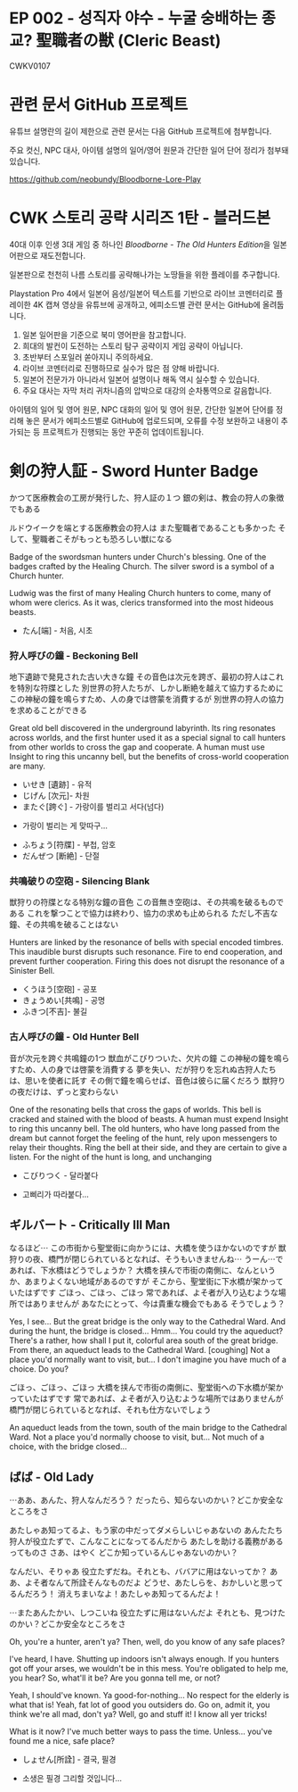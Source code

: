 # EP 002 - 성직자 야수 - 누굴 숭배하는 종교? 聖職者の獣 (Cleric Beast)

CWKV0107

# 관련 문서 GitHub 프로젝트

유튜브 설명란의 길이 제한으로 관련 문서는 다음 GitHub 프로젝트에 첨부합니다.

주요 컷신, NPC 대사, 아이템 설명의 일어/영어 원문과 간단한 일어 단어 정리가 첨부돼 있습니다.

https://github.com/neobundy/Bloodborne-Lore-Play

# CWK 스토리 공략 시리즈 1탄 - 블러드본

40대 이후 인생 3대 게임 중 하나인 *Bloodborne - The Old Hunters Edition*을 일본어판으로 재도전합니다.

일본판으로 천천히 나름 스토리를 공략해나가는 노땅들을 위한 플레이를 추구합니다.

Playstation Pro 4에서 일본어 음성/일본어 텍스트를 기반으로 라이브 코멘터리로 플레이한 4K 캡쳐 영상을 유튜브에 공개하고, 에피소드별 관련 문서는 GitHub에 올려둡니다.

1. 일본 일어판을 기준으로 북미 영어판을 참고합니다.
2. 희대의 발컨이 도전하는 스토리 탐구 공략이지 게임 공략이 아닙니다.
3. 초반부터 스포일러 쏟아지니 주의하세요.
4. 라이브 코멘터리로 진행하므로 실수가 많은 점 양해 바랍니다.
5. 일본어 전문가가 아니라서 일본어 설명이나 해독 역시 실수할 수 있습니다.
6. 주요 대사는 자막 처리 귀차니즘의 압박으로 대강의 순차통역으로 갈음합니다.

아이템의 일어 및 영어 원문, NPC 대화의 일어 및 영어 원문, 간단한 일본어 단어를 정리해 놓은 문서가 에피소드별로 GitHub에 업로드되며, 오류를 수정 보완하고 내용이 추가되는 등 프로젝트가 진행되는 동안 꾸준히 업데이트됩니다.

# 剣の狩人証 - Sword Hunter Badge

かつて医療教会の工房が発行した、狩人証の１つ
銀の剣は、教会の狩人の象徴でもある

ルドウイークを端とする医療教会の狩人は
また聖職者であることも多かった
そして、聖職者こそがもっとも恐ろしい獣になる

Badge of the swordsman hunters under Church's blessing. One of the badges crafted by the Healing Church.
The silver sword is a symbol of a Church hunter.

Ludwig was the first of many Healing Church hunters
to come, many of whom were clerics. As it was,
clerics transformed into the most hideous beasts.   

* たん[端] - 처음, 시초

### 狩人呼びの鐘 - Beckoning Bell

地下遺跡で発見された古い大きな鐘
その音色は次元を跨ぎ、最初の狩人はこれを特別な符牒とした
別世界の狩人たちが、しかし断絶を越えて協力するために
この神秘の鐘を鳴らすため、人の身では啓蒙を消費するが
別世界の狩人の協力を求めることができる

Great old bell discovered in the underground labyrinth.
Its ring resonates across worlds, and the first hunter used it as a special signal to call hunters from other worlds to cross the gap and cooperate.
A human must use Insight to ring this uncanny bell, but the benefits of cross-world cooperation are many.

* いせき [遺跡] - 유적
* じげん [次元]- 차원
* またぐ[跨ぐ] - 가랑이를 벌리고 서다(넘다)
- 가랑이 벌리는 게 맞따구...
* ふちょう[符牒] - 부첩, 암호
* だんぜつ [断絶] - 단절 

### 共鳴破りの空砲 - Silencing Blank

獣狩りの符牒となる特別な鐘の音色
この音無き空砲は、その共鳴を破るものである
これを撃つことで協力は終わり、協力の求めも止められる
ただし不吉な鐘、その共鳴を破ることはない

Hunters are linked by the resonance of bells
with special encoded timbres. This inaudible
burst disrupts such resonance.
Fire to end cooperation, and prevent further
cooperation. Firing this does not disrupt the
resonance of a Sinister Bell.

* くうほう[空砲] - 공포
* きょうめい[共鳴] - 공명
* ふきつ[不吉]- 불길

### 古人呼びの鐘 - Old Hunter Bell

音が次元を跨ぐ共鳴鐘の1つ
獣血がこびりついた、欠片の鐘
この神秘の鐘を鳴らすため、人の身では啓蒙を消費する
夢を失い、だが狩りを忘れぬ古狩人たちは、思いを使者に託す
その側で鐘を鳴らせば、音色は彼らに届くだろう
獣狩りの夜だけは、ずっと変わらない

One of the resonating bells that cross the gaps of worlds. This bell is cracked and stained with the blood of beasts.
A human must expend Insight to ring this uncanny bell.
The old hunters, who have long passed from the dream but cannot forget the feeling of the hunt, rely upon messengers to relay their thoughts.
Ring the bell at their side, and they are certain to give a listen.
For the night of the hunt is long, and unchanging

* こびりつく - 달라붙다
- 고삐리가 따라붙다...

## ギルバート - Critically Ill Man

なるほど⋯
この市街から聖堂街に向かうには、大橋を使うほかないのですが
獣狩りの夜、橋門が閉じられているとなれば、そうもいきませんね⋯
うーん⋯であれば、下水橋はどうでしょうか？
大橋を挟んで市街の南側に、なんというか、あまりよくない地域があるのですが
そこから、聖堂街に下水橋が架かっていたはずです
ごほっ、ごほっ、ごほっ
常であれば、よそ者が入り込むような場所ではありませんが
あなたにとって、今は貴重な機会でもある
そうでしょう？

Yes, I see...
But the great bridge is the only way to the Cathedral Ward.
And during the hunt, the bridge is closed...
Hmm... You could try the aqueduct?
There's a rather, how shall I put it, colorful area south of the great bridge.
From there, an aqueduct leads to the Cathedral Ward.
[coughing]
Not a place you'd normally want to visit, but...
I don't imagine you have much of a choice.
Do you?

ごほっ、ごほっ、ごほっ
大橋を挟んで市街の南側に、聖堂街への下水橋が架かっていたはずです
常であれば、よそ者が入り込むような場所ではありませんが
橋門が閉じられているとなれば、それも仕方ないでしょう

An aqueduct leads from the town, south of the main bridge to the Cathedral Ward.
Not a place you'd normally choose to visit, but...
Not much of a choice, with the bridge closed...

## ばば  - Old Lady

⋯ああ、あんた、狩人なんだろう？
だったら、知らないのかい？どこか安全なところをさ

あたしゃあ知ってるよ、もう家の中だってダメらしいじゃあないの
あんたたち狩人が役立たずで、こんなことになってるんだから
あたしを助ける義務があるってものさ
さあ、はやく どこか知っているんじゃあないのかい？

なんだい、そりゃあ
役立たずだね。それとも、ババアに用はないってか？
ああ、よそ者なんて所詮そんなものだよ
どうせ、あたしらを、おかしいと思ってるんだろう！
消えちまいなよ！あたしゃあ知ってるんだよ！

⋯またあんたかい、しつこいね
役立たずに用はないんだよ
それとも、見つけたのかい？どこか安全なところをさ

Oh, you're a hunter, aren't ya?
Then, well, do you know of any safe places?

I've heard, I have. Shutting up indoors isn't always enough.
If you hunters got off your arses, we wouldn't be in this mess.
You're obligated to help me, you hear?
So, what'll it be?
Are you gonna tell me, or not?

Yeah, I should've known.
Ya good-for-nothing... No respect for the elderly is what that is!
Yeah, fat lot of good you outsiders do.
Go on, admit it, you think we're all mad, don't ya?
Well, go and stuff it! I know all yer tricks!

What is it now?
I've much better ways to pass the time.
Unless... you've found me a nice, safe place?

* しょせん[所詮] - 결국, 필경
- 소생은 필경 그리할 것입니다...
